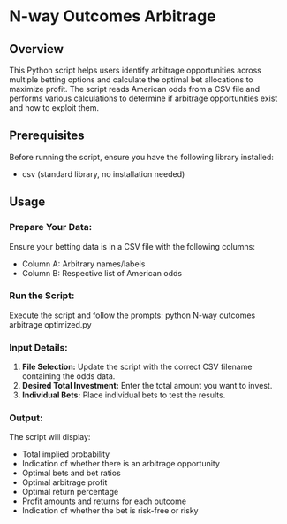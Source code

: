 # N-way Outcomes Arbitrage

## Overview
This Python script helps users identify arbitrage opportunities across multiple betting options and calculate the optimal bet allocations to maximize profit. The script reads American odds from a CSV file and performs various calculations to determine if arbitrage opportunities exist and how to exploit them.

## Prerequisites
Before running the script, ensure you have the following library installed:
- csv (standard library, no installation needed)

## Usage

### Prepare Your Data:
Ensure your betting data is in a CSV file with the following columns:
- Column A: Arbitrary names/labels
- Column B: Respective list of American odds

### Run the Script:
Execute the script and follow the prompts:
python N-way outcomes arbitrage optimized.py


### Input Details:
1. **File Selection:** Update the script with the correct CSV filename containing the odds data.
2. **Desired Total Investment:** Enter the total amount you want to invest.
3. **Individual Bets:** Place individual bets to test the results.

### Output:
The script will display:
- Total implied probability
- Indication of whether there is an arbitrage opportunity
- Optimal bets and bet ratios
- Optimal arbitrage profit
- Optimal return percentage
- Profit amounts and returns for each outcome
- Indication of whether the bet is risk-free or risky
